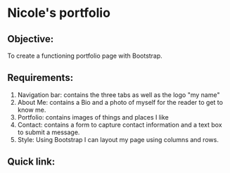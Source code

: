 # Nicole's portfolio

## Objective:
To create a functioning portfolio page with Bootstrap.

## Requirements: 
1. Navigation bar: contains the three tabs as well as the logo "my name"
2. About Me: contains a Bio and a photo of myself for the reader to get to know me. 
3. Portfolio: contains images of things and places I like
4. Contact: contains a form to capture contact information and a text box to submit a message.
5. Style: Using Bootstrap I can layout my page using columns and rows. 

## Quick link:
